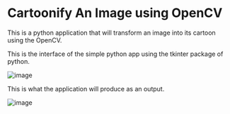 # Cartoonify An Image using OpenCV

This is a python application that will transform an image into its cartoon using the OpenCV.

This is the interface of the simple python app using the tkinter package of python.

![image](https://user-images.githubusercontent.com/72306997/182438943-c7065058-5e9e-4eea-a896-4babb076b760.png)

This is what the application will produce as an output.

![image](https://user-images.githubusercontent.com/72306997/182438998-170f38fd-b678-4648-9947-8c97b349001a.png)
